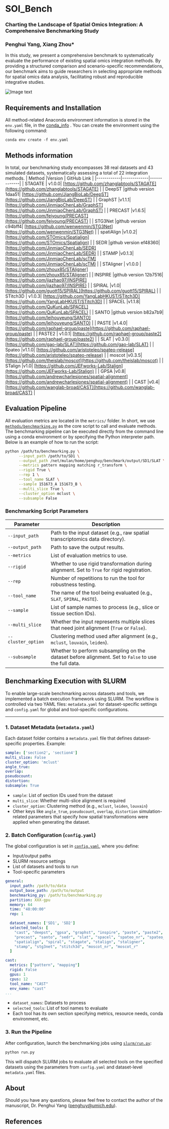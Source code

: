 # SOI_Bench
### Charting the Landscape of Spatial Omics Integration: A Comprehensive Benchmarking Study 
### Penghui Yang<sup></sup>, Xiang Zhou*



In this study, we present a comprehensive benchmark to systematically evaluate the performance of existing spatial omics integration methods. By providing a structured comparison and scenario-specific recommendations, our benchmark aims to guide researchers in selecting appropriate methods for spatial omics data analysis, facilitating robust and reproducible integrative studies.

![Image text](images/overview.png)

## Requirements and Installation

All method-related Anaconda environment information is stored in the `env.yaml` file, in the [conda_info](conda_info/) .
You can create the environment using the following command:
```
conda env create -f env.yaml 
```

## Methods information
In total, our benchmarking study encompasses 38 real datasets and 43 simulated datasets, systematically assessing a total of 22 integration methods.
| Method   |Version    | GitHub Link |
|------------|-------------|-------------|
| STAGATE  | v1.0.0| [https://github.com/zhanglabtools/STAGATE](https://github.com/zhanglabtools/STAGATE) |
| DeepST   |github version 1daa51| [https://github.com/JiangBioLab/DeepST](https://github.com/JiangBioLab/DeepST) |
| GraphST  |v1.1.1| [https://github.com/JinmiaoChenLab/GraphST](https://github.com/JinmiaoChenLab/GraphST) |
| PRECAST  |v1.6.5| [https://github.com/feiyoung/PRECAST](https://github.com/feiyoung/PRECAST) |
| STG3Net   |github version c94bff4| [https://github.com/wenwenmin/STG3Net](https://github.com/wenwenmin/STG3Net) |
| spatiAlign |v1.0.2| [https://github.com/STOmics/Spatialign](https://github.com/STOmics/Spatialign) |
| SEDR    |github version ef48360| [https://github.com/JinmiaoChenLab/SEDR](https://github.com/JinmiaoChenLab/SEDR) |
| STAMP   |v0.1.3| [https://github.com/JinmiaoChenLab/scTM](https://github.com/JinmiaoChenLab/scTM) |
| STAligner | v1.0.0 | [https://github.com/zhoux85/STAligner](https://github.com/zhoux85/STAligner) |
| INSPIRE  |github version 12b7516| [https://github.com/jiazhao97/INSPIRE](https://github.com/jiazhao97/INSPIRE) |
| SPIRAL   |v1.0| [https://github.com/guott15/SPIRAL](https://github.com/guott15/SPIRAL) |
| STitch3D  | v1.0.3| [https://github.com/YangLabHKUST/STitch3D](https://github.com/YangLabHKUST/STitch3D) |
| SPACEL    |v1.1.8| [https://github.com/QuKunLab/SPACEL](https://github.com/QuKunLab/SPACEL) |
| SANTO     |github version b82a7b9| [https://github.com/leihouyeung/SANTO](https://github.com/leihouyeung/SANTO) |
| PASTE     |v1.4.0| [https://github.com/raphael-group/paste](https://github.com/raphael-group/paste) |
| PASTE2    | v1.0.1| [https://github.com/raphael-group/paste2](https://github.com/raphael-group/paste2) |
| SLAT      | v0.3.0| [https://github.com/gao-lab/SLAT](https://github.com/gao-lab/SLAT) |
| Spateo    |v1.1.0| [https://github.com/aristoteleo/spateo-release](https://github.com/aristoteleo/spateo-release) |
| moscot    |v0.3.5| [https://github.com/theislab/moscot](https://github.com/theislab/moscot) |
| STalign   |v1.0| [https://github.com/JEFworks-Lab/Stalign](https://github.com/JEFworks-Lab/Stalign) |
| GPSA      |v0.8| [https://github.com/andrewcharlesjones/spatial-alignment](https://github.com/andrewcharlesjones/spatial-alignment) |
| CAST      |v0.4| [https://github.com/wanglab-broad/CAST](https://github.com/wanglab-broad/CAST) |


 
## Evaluation Pipeline

All evaluation metrics are located in the `metrics/` folder.
In short, we use [`methods/benchmarking.py`](methods/benchmarking.py) as the core script to call and evaluate methods.  
The benchmarking pipeline can be executed directly from the command line using a conda environment or by specifying the Python interpreter path.  
Below is an example of how to run the script:

```bash
python /path/to/benchmarking.py \
      --input_path /path/to/SD1 \
      --output_path /net/mulan/home/penghuy/benchmark/output/SD1/SLAT \
      --metrics pattern mapping matching r_transform \
      --rigid True \
      --rep 1 \
      --tool_name SLAT \
      --sample 151673_A 151673_B \
      --multi_slice True \
      --cluster_option mclust \
      --subsample False
```

### Benchmarking Script Parameters

| Parameter         | Description |
|------------------|-------------|
| `--input_path`    | Path to the input dataset (e.g., raw spatial transcriptomics data directory). |
| `--output_path`   | Path to save the output results. |
| `--metrics`       | List of evaluation metrics to use. |
| `--rigid`         | Whether to use rigid transformation during alignment. Set to `True` for rigid registration. |
| `--rep`           | Number of repetitions to run the tool for robustness testing. |
| `--tool_name`     | The name of the tool being evaluated (e.g., `SLAT`, `SPIRAL`, `PASTE`). |
| `--sample`        | List of sample names to process (e.g., slice or tissue section IDs). |
| `--multi_slice`   | Whether the input represents multiple slices that need joint alignment (`True` or `False`). |
| `--cluster_option`| Clustering method used after alignment (e.g., `mclust`, `louvain`, `leiden`). |
| `--subsample`     | Whether to perform subsampling on the dataset before alignment. Set to `False` to use the full data. |

## Benchmarking Execution with SLURM

To enable large-scale benchmarking across datasets and tools, we implemented a batch execution framework using SLURM. The workflow is controlled via two YAML files: `metadata.yaml` for dataset-specific settings and `config.yaml` for global and tool-specific configurations.

---

###  1. Dataset Metadata (`metadata.yaml`)

Each dataset folder contains a `metadata.yaml` file that defines dataset-specific properties. Example:

```yaml
sample: ['section2', 'section4']
multi_slice: False
cluster_option: 'mclust'
angle_true:
overlap:
pseudocount:
distortion:
subsample: True
```
-   `sample`: List of section IDs used from the dataset
-   `multi_slice`: Whether multi-slice alignment is required
-   `cluster_option`: Clustering method (e.g.,  `mclust`,  `leiden`,  `louvain`)
-   Other keys like  `angle_true`, `pseudocount`,   `overlap`,  `distortion`  simulation-related parameters that specify how spatial transformations were applied when generating the dataset.

### 2. Batch Configuration (`config.yaml`)

The global configuration is set in  [`config.yaml`](slurm/config.yaml), where you define:
* Input/output paths
* SLURM resource settings
* List of datasets and tools to run
* Tool-specific parameters

```yaml
general:  
  input_path: /path/to/data
  output_base_path: /path/to/output
  benchmarking_py: /path/to/benchmarking.py
  partition: XXX-gpu
  memory: 64
  time: "48:00:00"
  rep: 1

  dataset_names: ['SD1', 'SD2']
  selected_tools: [
    "cast", "deepst", "gpsa", "graphst", "inspire", "paste", "paste2",
    "precast", "santo", "sedr", "slat", "spacel", "spateo_nr", "spateo_r",
    "spatialign", "spiral", "stagate", "stalign", "staligner",
    "stamp", "stg3net", "stitch3d", "moscot_nr", "moscot_r"
  ]

cast:
  metrics: ["pattern", "mapping"]
  rigid: False
  gpus: 1
  cpus: 12
  tool_name: "CAST"
  env_name: "cast"
...
```
-   `dataset_names`: Datasets to process
-   `selected_tools`: List of tool names to evaluate
-   Each tool has its own section specifying metrics, resource needs, conda environment, etc.

### 3. Run the Pipeline

After configuration, launch the benchmarking jobs using [`slurm/run.py`](slurm/run.py):
```
python run.py
```
This will dispatch SLURM jobs to evaluate all selected tools on the specified datasets using the parameters from `config.yaml` and dataset-level `metadata.yaml` files.


## About
Should you have any questions, please feel free to contact the author of the manuscript, Dr. Penghui Yang (penghuy@umich.edu).

## References



